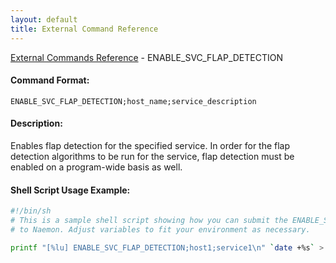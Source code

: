 ```yaml
---
layout: default
title: External Command Reference
---
```


<!--
************************************************
* AUTO GENERATED PAGE - USE ./update SCRIPT
************************************************
-->

<span class="glyphicon glyphicon-arrow-up"></span><a href="index.html"> External Commands Reference</a> - ENABLE_SVC_FLAP_DETECTION<br>


#### Command Format:

`ENABLE_SVC_FLAP_DETECTION;host_name;service_description`

#### Description:

Enables flap detection for the specified service. In order for the flap detection algorithms to be run for the service, flap detection must be enabled on a program-wide basis as well.

#### Shell Script Usage Example:

```sh
#!/bin/sh
# This is a sample shell script showing how you can submit the ENABLE_SVC_FLAP_DETECTION command
# to Naemon. Adjust variables to fit your environment as necessary.

printf "[%lu] ENABLE_SVC_FLAP_DETECTION;host1;service1\n" `date +%s` > /var/lib/naemon/naemon.cmd
```



